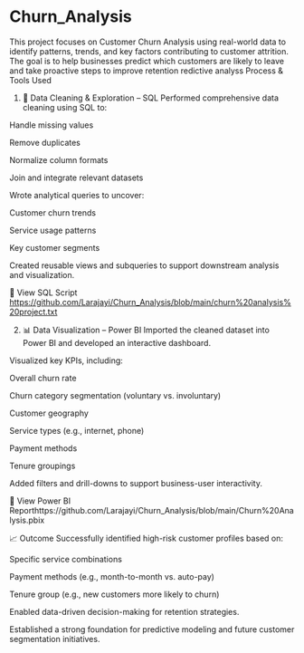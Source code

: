 # Churn_Analysis
This project focuses on Customer Churn Analysis using real-world data to identify patterns, trends, and key factors contributing to customer attrition. The goal is to help businesses predict which customers are likely to leave and take proactive steps to improve retention
redictive analyss
Process & Tools Used
1. 🧹 Data Cleaning & Exploration – SQL
Performed comprehensive data cleaning using SQL to:

Handle missing values

Remove duplicates

Normalize column formats

Join and integrate relevant datasets

Wrote analytical queries to uncover:

Customer churn trends

Service usage patterns

Key customer segments

Created reusable views and subqueries to support downstream analysis and visualization.

🔗  View SQL Script https://github.com/Larajayi/Churn_Analysis/blob/main/churn%20analysis%20project.txt

2. 📊 Data Visualization – Power BI
Imported the cleaned dataset into Power BI and developed an interactive dashboard.

Visualized key KPIs, including:

Overall churn rate

Churn category segmentation (voluntary vs. involuntary)

Customer geography

Service types (e.g., internet, phone)

Payment methods

Tenure groupings

Added filters and drill-downs to support business-user interactivity.

🔗  View Power BI Reporthttps://github.com/Larajayi/Churn_Analysis/blob/main/Churn%20Analysis.pbix

📈 Outcome
Successfully identified high-risk customer profiles based on:

Specific service combinations

Payment methods (e.g., month-to-month vs. auto-pay)

Tenure group (e.g., new customers more likely to churn)

Enabled data-driven decision-making for retention strategies.

Established a strong foundation for predictive modeling and future customer segmentation initiatives.

